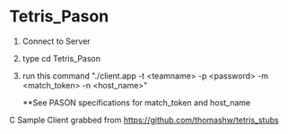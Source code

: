 Tetris_Pason
============

1. Connect to Server
2. type cd Tetris_Pason
3. run this command "./client.app -t \<teamname\> -p \<password\> -m \<match_token\> -n \<host_name\>"
      
      **See PASON specifications for match_token and host_name

C Sample Client grabbed from https://github.com/thomashw/tetris_stubs